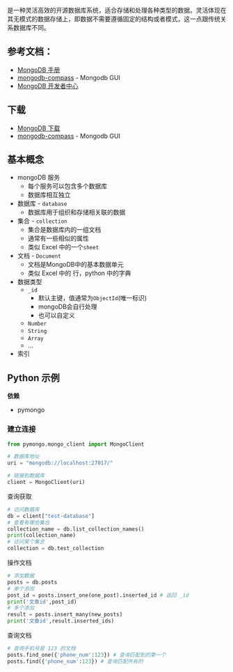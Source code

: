 是一种灵活高效的开源数据库系统，适合存储和处理各种类型的数据。灵活体现在其无模式的数据存储上，即数据不需要遵循固定的结构或者模式，这一点跟传统关系数据库不同。

## 参考文档：

- [MongoDB 手册](https://www.mongodb.com/docs/)
- [mongodb-compass](https://www.mongodb.com/products/tools/compass) - Mongodb GUI
- [MongoDB 开发者中心](https://www.mongodb.com/developer/)

## 下载
- [MongoDB 下载](https://www.mongodb.com/docs/manual/tutorial/install-mongodb-on-windows/)
- [mongodb-compass](https://www.mongodb.com/products/tools/compass) - Mongodb GUI

## 基本概念

- mongoDB 服务
	- 每个服务可以包含多个数据库
	- 数据库相互独立
- 数据库 - `database` 
	- 数据库用于组织和存储相关联的数据
- 集合 - `collection`
	- 集合是数据库内的一组文档
	- 通常有一些相似的属性
	- 类似 Excel 中的一个`sheet`
- 文档 - `Document`
	- 文档是MongoDB中的基本数据单元
	- 类似 Excel 中的 行，python 中的字典
- 数据类型
	- `_id` 
		- 默认主键，值通常为`ObjectId`(唯一标识)
		- mongoDB会自行处理
		- 也可以自定义
	- `Number`
	- `String`
	- `Array`
	- ...
- 索引

## Python 示例

**依赖**
- pymongo

### 建立连接

```python
from pymongo.mongo_client import MongoClient

# 数据库地址
uri = "mongodb://localhost:27017/"

# 链接到数据库
client = MongoClient(uri)

```

查询获取
```python
# 访问数据库
db = client["test-database"]
# 查看有哪些集合
collection_name = db.list_collection_names()
print(collection_name)
# 访问某个集合
collection = db.test_collection
```

操作文档
```python
# 添加数据
posts = db.posts
# 单个添加
post_id = posts.insert_one(one_post).inserted_id # 返回 _id
print('文章id',post_id)
# 多个添加
result = posts.insert_many(new_posts)
print('文章id',result.inserted_ids)

```

查询文档
```python
# 查询手机号是 123 的文档
posts.find_one({'phone_num':123}) # 查询匹配到的第一个
posts.find({'phone_num':123}) # 查询匹配所有的
```
